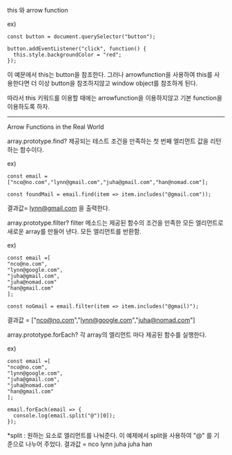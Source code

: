 this 와 arrow function

 ex)
```
const button = document.querySelector("button");

button.addEventListener("click", function() {
  this.style.backgroundColor = "red";
});
```
이 예문에서 this는 button을 참조한다. 그러나 arrowfunction을 사용하여 this를 사용한다면 더 이상 button을 참조하지않고 window object를 참조하게 된다. 

따라서 this 키워드를 이용할 때에는 arrowfunction을 이용하지않고 기본 function을 이용하도록 하자.

------------------------------------------------------------------

Arrow Functions in the Real World

array.prototype.find? 제공되는 테스트 조건을 만족하는 첫 번째 엘리먼트 값을 리턴하는 함수이다.

ex)
```
const email = ["nco@no.com","lynn@gmail.com","juha@gmail.com","han@nomad.com"];

const foundMail = email.find(item => item.includes("@gmail.com"));

```

결과값= lynn@gmail.com 을 출력한다.

array.prototype.filter? filter 메소드는 제공된 함수의 조건을 만족한 모든 엘리먼트로 새로운 array를 만들어 낸다. 모든 엘리먼트를 반환함.

ex)
```
const email =[
"nco@no.com",
"lynn@google.com",
"juha@gmail.com",
"juha@nomad.com"
"han@gmail.com"
];

const noGmail = email.filter(item => item.includes("@gmail)");

```
결과값 = ["nco@no.com","lynn@google.com","juha@nomad.com"]

array.prototype.forEach? 각 array의 엘리먼트 마다 제공된 함수를 실행한다.

ex)
```
const email =[
"nco@no.com",
"lynn@google.com",
"juha@gmail.com",
"juha@nomad.com"
"han@gmail.com"
];

email.forEach(email => {
  console.log(email.split("@")[0]);
});

```
*split : 원하는 요소로 엘리먼트를 나눠준다. 이 예제에서 split을 사용하여 "@" 를 기준으로 나누어 주었다.
결과값 = nco lynn juha juha han
